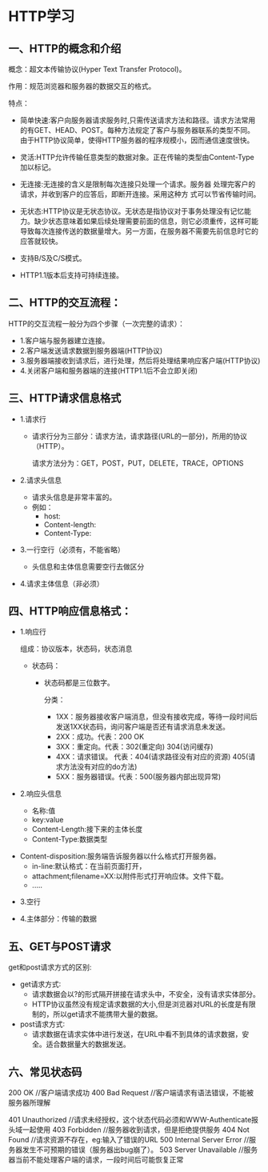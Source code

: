 # HTTP学习

## 一、HTTP的概念和介绍

概念：超文本传输协议(Hyper Text Transfer Protocol)。

作用：规范浏览器和服务器的数据交互的格式。

特点：

* 简单快速:客户向服务器请求服务时,只需传送请求方法和路径。请求方法常用的有GET、HEAD、POST。每种方法规定了客户与服务器联系的类型不同。由于HTTP协议简单，使得HTTP服务器的程序规模小，因而通信速度很快。

* 灵活:HTTP允许传输任意类型的数据对象。正在传输的类型由Content-Type加以标记。
* 无连接:无连接的含义是限制每次连接只处理一个请求。服务器
  处理完客户的请求，并收到客户的应答后，即断开连接。采用这种方
  式可以节省传输时间。
* 无状态:HTTP协议是无状态协议。无状态是指协议对于事务处理没有记忆能力。缺少状态意味着如果后续处理需要前面的信息，则它必须重传，这样可能导致每次连接传送的数据量增大。另一方面，在服务器不需要先前信息时它的应答就较快。
* 支持B/S及C/S模式。
* HTTP1.1版本后支持可持续连接。

## 二、HTTP的交互流程：

HTTP的交互流程一般分为四个步骤（一次完整的请求）：

- 1.客户端与服务器建立连接。
- 2.客户端发送请求数据到服务器端(HTTP协议)
- 3.服务器端接收到请求后，进行处理，然后将处理结果响应客户端(HTTP协议)
- 4.关闭客户端和服务器端的连接(HTTP1.1后不会立即关闭)

## 三、HTTP请求信息格式
* 1.请求行

  * 请求行分为三部分：请求方法，请求路径(URL的一部分)，所用的协议（HTTP）。

    请求方法分为：GET，POST，PUT，DELETE，TRACE，OPTIONS

* 2.请求头信息

  * 请求头信息是非常丰富的。
  * 例如：
    * host:
    * Content-length:
    * Content-Type:

* 3.一行空行（必须有，不能省略）

  * 头信息和主体信息需要空行去做区分

* 4.请求主体信息（非必须）

## 四、HTTP响应信息格式：

* 1.响应行

  组成：协议版本，状态码，状态消息

  * 状态码：

    * 状态码都是三位数字。

      分类：

      * 1XX：服务器接收客户端消息，但没有接收完成，等待一段时间后发送1XX状态码，询问客户端是否还有请求消息未发送。
      * 2XX：成功。代表：200 OK
      * 3XX：重定向。代表：302(重定向)   304(访问缓存)
      * 4XX：请求错误。 代表：404(请求路径没有对应的资源)  405(请求方法没有对应的do方法)
      * 5XX：服务器错误。代表：500(服务器内部出现异常)

* 2.响应头信息
  
  - 名称:值
  - key:value
  - Content-Length:接下来的主体长度
  - Content-Type:数据类型
- Content-disposition:服务端告诉服务器以什么格式打开服务器。
    * in-line:默认格式：在当前页面打开，
    * attachment;filename=XX:以附件形式打开响应体。文件下载。
  - .....
  
* 3.空行

* 4.主体部分：传输的数据

## 五、GET与POST请求

get和post请求方式的区别:

- get请求方式∶
  * 请求数据会以?的形式隔开拼接在请求头中，不安全，没有请求实体部分。
  * HTTP协议虽然没有规定请求数据的大小,但是浏览器对URL的长度是有限制的，所以get请求不能携带大量的数据。
- post请求方式∶
  * 请求数据在请求实体中进行发送，在URL中看不到具体的请求数据，安全。适合数据量大的数据发送。

## 六、常见状态码

200 OK  //客户端请求成功
400 Bad Request //客户端请求有语法错误，不能被服务器所理解

401 Unauthorized //请求未经授权，这个状态代码必须和WWW-Authenticate报头域一起使用
403 Forbidden   //服务器收到请求，但是拒绝提供服务
404 Not Found   //请求资源不存在，eg:输入了错误的URL
500 Internal Server Error  //服务器发生不可预期的错误（服务器出bug崩了）。
503 Server Unavailable  //服务器当前不能处理客户端的请求，一段时间后可能恢复正常